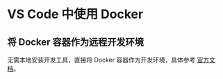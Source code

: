 # VS Code 中使用 Docker

## 将 Docker 容器作为远程开发环境

无需本地安装开发工具，直接将 Docker 容器作为开发环境，具体参考 [官方文档](https://code.visualstudio.com/docs/remote/containers)。
